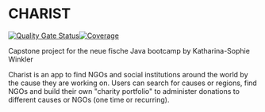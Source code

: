 # CHARIST

[![Quality Gate Status](https://sonarcloud.io/api/project_badges/measure?project=kasowi_charist-app-backend&metric=alert_status)](https://sonarcloud.io/summary/new_code?id=kasowi_charist-app-backend)[![Coverage](https://sonarcloud.io/api/project_badges/measure?project=kasowi_charist-app-backend&metric=coverage)](https://sonarcloud.io/summary/new_code?id=kasowi_charist-app-backend)

Capstone project for the neue fische Java bootcamp
by Katharina-Sophie Winkler


Charist is an app to find NGOs and social institutions around the world by the cause they are working on. Users can search for causes or regions, 
find NGOs and build their own "charity portfolio" to administer donations to different causes or NGOs (one time or recurring). 
